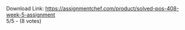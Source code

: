 Download Link: https://assignmentchef.com/product/solved-pos-408-week-5-assignment
<br>
5/5 - (8 votes)